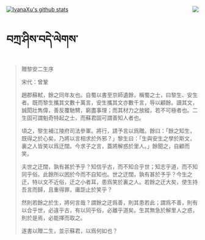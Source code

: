 [![IvanaXu's github stats](https://github-readme-stats.vercel.app/api?username=IvanaXu&show_icons=true&theme=vue-dark)](https://github.com/anuraghazra/github-readme-stats)
<img align="right" src="https://github-readme-stats.vercel.app/api/top-langs/?username=IvanaXu&langs_count=3&theme=graywhite" />
# བཀྲ་ཤིས་བདེ་ལེགས་
> 贈黎安二生序
> 
> 宋代：曾鞏 
> 
> 趙郡蘇軾，餘之同年友也。自蜀以書至京師遺餘，稱蜀之士，曰黎生、安生者。既而黎生攜其文數十萬言，安生攜其文亦數千言，辱以顧餘。讀其文，誠閎壯雋偉，善反覆馳騁，窮盡事理；而其材力之放縱，若不可極者也。二生固可謂魁奇特起之士，而蘇君固可謂善知人者也。
> 
> 頃之，黎生補江陵府司法參軍。將行，請予言以爲贈。餘曰：「餘之知生，既得之於心矣，乃將以言相求於外邪？」黎生曰：「生與安生之學於斯文，裏之人皆笑以爲迂闊。今求子之言，蓋將解惑於里人。」餘聞之，自顧而笑。
> 
> 夫世之迂闊，孰有甚於予乎？知信乎古，而不知合乎世；知志乎道，而不知同乎俗。此餘所以困於今而不自知也。世之迂闊，孰有甚於予乎？今生之迂，特以文不近俗，迂之小者耳，患爲笑於裏之人。若餘之迂大矣，使生持吾言而歸，且重得罪，庸詎止於笑乎？
> 
> 然則若餘之於生，將何言哉？謂餘之迂爲善，則其患若此；謂爲不善，則有以合乎世，必違乎古，有以同乎俗，必離乎道矣。生其無急於解里人之惑，則於是焉，必能擇而取之。
> 
> 遂書以贈二生，並示蘇君，以爲何如也？
>